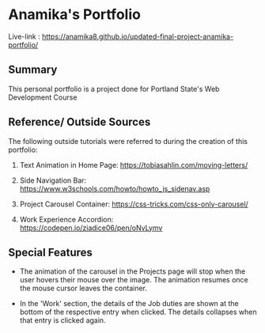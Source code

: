 # Anamika's Portfolio

Live-link : https://anamika8.github.io/updated-final-project-anamika-portfolio/

## Summary

This personal portfolio is a project done for Portland State's Web Development Course

## Reference/ Outside Sources

The following outside tutorials were referred to during the creation of this portfolio:

1. Text Animation in Home Page: https://tobiasahlin.com/moving-letters/

2. Side Navigation Bar: https://www.w3schools.com/howto/howto_js_sidenav.asp

3. Project Carousel Container: https://css-tricks.com/css-only-carousel/

4. Work Experience Accordion: https://codepen.io/ziadice06/pen/oNvLymv

## Special Features

- The animation of the carousel in the Projects page will stop when the user hovers their mouse over the image. The animation resumes once the mouse cursor leaves the container.

- In the 'Work' section, the details of the Job duties are shown at the bottom of the respective entry when clicked. The details collapses when that entry is clicked again.

